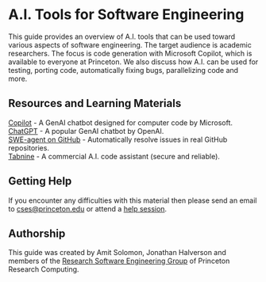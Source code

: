 # A.I. Tools for Software Engineering

This guide provides an overview of A.I. tools that can be used toward various aspects of software engineering. The target audience is academic researchers. The focus is code generation with Microsoft Copilot, which is available to everyone at Princeton. We also discuss how A.I. can be used for testing, porting code, automatically fixing bugs, parallelizing code and more.

## Resources and Learning Materials

[Copilot](https://copilot.microsoft.com) - A GenAI chatbot designed for computer code by Microsoft.  
[ChatGPT](https://chatgpt.com) - A popular GenAI chatbot by OpenAI.  
[SWE-agent on GitHub](https://github.com/princeton-nlp/SWE-agent) - Automatically resolve issues in real GitHub repositories.  
[Tabnine](https://www.tabnine.com) - A commercial A.I. code assistant (secure and reliable).

## Getting Help

If you encounter any difficulties with this material then please send an email to <a href="mailto:cses@princeton.edu">cses@princeton.edu</a> or attend a <a href="https://researchcomputing.princeton.edu/education/help-sessions">help session</a>.

## Authorship

This guide was created by Amit Solomon, Jonathan Halverson and members of the [Research Software Engineering Group](https://researchcomputing.princeton.edu/services/research-software-engineering) of Princeton Research Computing.
